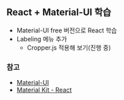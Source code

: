 ## React + Material-UI 학습

* Material-UI free 버전으로 React 학습
* Labeling 메뉴 추가
	*  Cropper.js 적용해 보기(진행 중)


### 참고
* [Material-UI](https://material-ui.com/getting-started/installation/)
* [Material Kit - React](https://material-kit-react.devias.io/)
